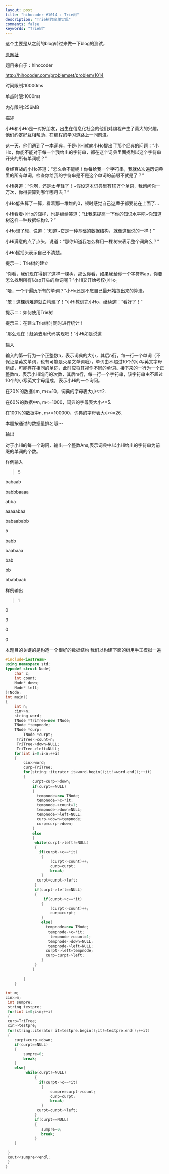 ```yaml
---
layout: post
title: "hihocoder-#1014 : Trie树"
description: "Trie树的简单实现"
comments: false
keywords: "Trie树"
---
```


这个主要是从之前的blog转过来做一下blog的测试，

[原网址](http://write.blog.csdn.net/postedit/44975791?ticket=ST-18282-dHBy6OIHt4nfAQhZAuTe-passport.csdn.net)

题目来自于：hihocoder

http://hihocoder.com/problemset/problem/1014

时间限制:10000ms

单点时限:1000ms

内存限制:256MB

描述

小Hi和小Ho是一对好朋友，出生在信息化社会的他们对编程产生了莫大的兴趣，他们约定好互相帮助，在编程的学习道路上一同前进。


这一天，他们遇到了一本词典，于是小Hi就向小Ho提出了那个经典的问题：“小Ho，你能不能对于每一个我给出的字符串，都在这个词典里面找到以这个字符串开头的所有单词呢？”

身经百战的小Ho答道：“怎么会不能呢！你每给我一个字符串，我就依次遍历词典里的所有单词，检查你给我的字符串是不是这个单词的前缀不就是了？”

小Hi笑道：“你啊，还是太年轻了！~假设这本词典里有10万个单词，我询问你一万次，你得要算到哪年哪月去？”

小Ho低头算了一算，看着那一堆堆的0，顿时感觉自己这辈子都要花在上面了...

小Hi看着小Ho的囧样，也是继续笑道：“让我来提高一下你的知识水平吧~你知道树这样一种数据结构么？”

小Ho想了想，说道：“知道~它是一种基础的数据结构，就像这里说的一样！”

小Hi满意的点了点头，说道：“那你知道我怎么样用一棵树来表示整个词典么？”

小Ho摇摇头表示自己不清楚。

提示一：Trie树的建立

“你看，我们现在得到了这样一棵树，那么你看，如果我给你一个字符串ap，你要怎么找到所有以ap开头的单词呢？”小Hi又开始考校小Ho。

“唔...一个个遍历所有的单词？”小Ho还是不忘自己最开始提出来的算法。

“笨！这棵树难道就白构建了！”小Hi教训完小Ho，继续道：“看好了！”

提示二：如何使用Trie树

提示三：在建立Trie树时同时进行统计！

“那么现在！赶紧去用代码实现吧！”小Hi如是说道

输入

输入的第一行为一个正整数n，表示词典的大小，其后n行，每一行一个单词（不保证是英文单词，也有可能是火星文单词哦），单词由不超过10个的小写英文字母组成，可能存在相同的单词，此时应将其视作不同的单词。接下来的一行为一个正整数m，表示小Hi询问的次数，其后m行，每一行一个字符串，该字符串由不超过10个的小写英文字母组成，表示小Hi的一个询问。

在20%的数据中n, m<=10，词典的字母表大小<=2.

在60%的数据中n, m<=1000，词典的字母表大小<=5.

在100%的数据中n, m<=100000，词典的字母表大小<=26.

本题按通过的数据量排名哦～

输出

对于小Hi的每一个询问，输出一个整数Ans,表示词典中以小Hi给出的字符串为前缀的单词的个数。

样例输入

>5

babaab

babbbaaaa

abba

aaaaabaa

babaababb

5

babb

baabaaa

bab

bb

bbabbaab

样例输出

>1

0

3

0

0

本题目的关键的是构造一个很好的数据结构
我们以构建下面的树用手工模拟一遍


```c++
#include<iostream>
using namespace std;
typedef struct Node{
    char c;
    int count;
    Node* down;
    Node* left;
}TNode;
int main()
{
    int n;
    cin>>n;
    string word; 
    TNode *TriTree=new TNode;
    TNode *tempnode;
    TNode *curp;
        TNode *curpt;
     TriTree->count=n;
     TriTree->down=NULL;
     TriTree->left=NULL;
    for(int i=0;i<n;++i)
    {
        cin>>word;
        curp=TriTree;
        for(string::iterator it=word.begin();it!=word.end();++it)
        {
            curpt=curp->down;
            if(curpt==NULL)
            {
              tempnode=new TNode;
              tempnode->c=*it;  
              tempnode->count=1;
              tempnode->down=NULL;
              tempnode->left=NULL;
              curp->down=tempnode;  
              curp=curp->down;
            }
            else
            {
             while(curpt->left!=NULL)
             {
               if(curpt->c==*it)
                {
                    (curpt->count)++;
                    curp=curpt;
                    break;
                } 
              curpt=curpt->left;
             } 
             if(curpt->left==NULL)
             {
                 if(curpt->c==*it)
                {
                    (curpt->count)++;
                    curp=curpt;
                } 
                else{
                  tempnode=new TNode;
                   tempnode->c=*it; 
                    tempnode->count=1;
                   tempnode->down=NULL;
                   tempnode->left=NULL;
                  curpt->left=tempnode; 
                  curp=curpt->left;
                }   
             }
            }
            
        }   
    }
        
int m;
cin>>m;
 int sumpre;
 string testpre; 
 for(int i=0;i<m;++i)
 {
 curp=TriTree;
 cin>>testpre;
 for(string::iterator it=testpre.begin();it!=testpre.end();++it)
 {
    curpt=curp->down;
    if(curpt==NULL)
    {
        sumpre=0;
        break;
    }
    else{
         while(curpt!=NULL)
             {
               if(curpt->c==*it)
                {
                    sumpre=curpt->count;
                    curp=curpt;
                    break;
                } 
              curpt=curpt->left;
             } 
             if(curpt==NULL)
             {
                sumpre=0;
                break;
             }
    }
    
 }
 cout<<sumpre<<endl;    
 }
}
```

